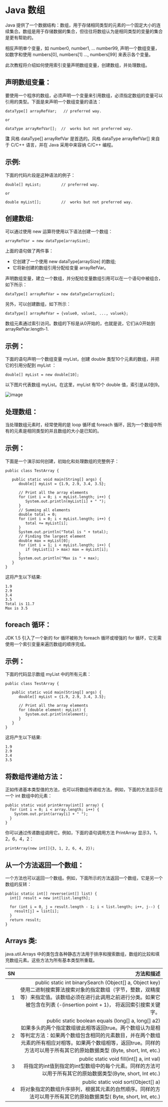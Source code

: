 # Java 数组  

Java 提供了一个数据结构：数组，用于存储相同类型的元素的一个固定大小的连续集合。数组是用于存储数据的集合，但往往将数组认为是相同类型的变量的集合是更有帮助的。  

相反声明单个变量，如 number0, number1, ... number99, 声明一个数组变量，如数字和使用 numbers[0], numbers[1] ..., numbers[99] 来表示各个变量。  

此次教程将介绍如何使用索引变量声明数组变量，创建数组，并处理数组。

## 声明数组变量：  
要使用一个程序的数组，必须声明一个变量来引用数组，必须指定数组的变量可以引用的类型。下面是来声明一个数组变量的语法：  
```
dataType[] arrayRefVar;   // preferred way.

or

dataType arrayRefVar[];  //  works but not preferred way.
```

**注** 风格 dataType[] arrayRefVar 是首选的。风格 dataType arrayRefVar[] 来自于 C/C++ 语言，并在 Java 采用中来容纳 C/C++ 编程。

## 示例:  
下面的代码片段是这种语法的例子：  
```
double[] myList;         // preferred way.

or

double myList[];         //  works but not preferred way.
```

## 创建数组:  
可以通过使用 new 运算符使用以下语法创建一个数组：  
```
arrayRefVar = new dataType[arraySize];
```
上面的语句做了两件事：  
* 它创建了一个使用 new dataType[arraySize] 的数组;
*	它将新创建的数组引用分配给变量 arrayRefVar。  

声明数组变量，建立一个数组，并分配给变量数组引用可以在一个语句中被组合，如下所示：  
```
dataType[] arrayRefVar = new dataType[arraySize];
```
另外，可以创建数组，如下所示：  
```
dataType[] arrayRefVar = {value0, value1, ..., valuek};
```
数组元素通过索引访问。数组的下标是从0开始的，也就是说，它们从0开始到 arrayRefVar.length-1.

## 示例：  
下面的语句声明一个数组变量 myList，创建 double 类型10个元素的数组，并把它的引用分配到 myList ：  
```
double[] myList = new double[10];
```
以下图片代表数组 myList。在这里，myList 有10个 double 值，索引是从0到9。  

![image](images/java_array.jpg) 
 
## 处理数组：  
当处理数组元素时，经常使用的是 loop 循环或 foreach 循环，因为一个数组中所有的元素是相同类型的并且数组的大小是已知的。 

## 示例：
下面是一个演示如何创建，初始化和处理数组的完整例子：  
```
public class TestArray {

   public static void main(String[] args) {
      double[] myList = {1.9, 2.9, 3.4, 3.5};

      // Print all the array elements
      for (int i = 0; i < myList.length; i++) {
         System.out.println(myList[i] + " ");
      }
      // Summing all elements
      double total = 0;
      for (int i = 0; i < myList.length; i++) {
         total += myList[i];
      }
      System.out.println("Total is " + total);
      // Finding the largest element
      double max = myList[0];
      for (int i = 1; i < myList.length; i++) {
         if (myList[i] > max) max = myList[i];
      }
      System.out.println("Max is " + max);
   }
}
```
这将产生以下结果:  
```
1.9
2.9
3.4
3.5
Total is 11.7
Max is 3.5
```

## foreach 循环：  
JDK 1.5 引入了一个新的 for 循环被称为 foreach 循环或增强的 for 循环，它无需使用一个索引变量来遍历数组的顺序完成。

## 示例：  
下面的代码显示数组 myList 中的所有元素：  
```
public class TestArray {

   public static void main(String[] args) {
      double[] myList = {1.9, 2.9, 3.4, 3.5};

      // Print all the array elements
      for (double element: myList) {
         System.out.println(element);
      }
   }
}
```
这将产生以下结果:
```
1.9
2.9
3.4
3.5
```

## 将数组传递给方法：  
正如传递基本类型值的方法，也可以将数组传递给方法。例如，下面的方法显示在一个 int 数组中的元素：  
```
public static void printArray(int[] array) {
  for (int i = 0; i < array.length; i++) {
    System.out.print(array[i] + " ");
  }
}
```
你可以通过传递数组调用它。例如，下面的语句调用方法 PrintArray 显示3，1，2，6，4，2：  
```
printArray(new int[]{3, 1, 2, 6, 4, 2});
```

## 从一个方法返回一个数组：  
一个方法也可以返回一个数组。例如，下面所示的方法返回一个数组，它是另一个数组的反转：
```
public static int[] reverse(int[] list) {
  int[] result = new int[list.length];

  for (int i = 0, j = result.length - 1; i < list.length; i++, j--) {
    result[j] = list[i];
  }
  return result;
}
```

## Arrays 类:  
java.util.Arrays 中的类包含各种静态方法用于排序和搜索数组，数组的比较和填充数组元素。这些方法为所有基本类型所重载。

|SN|	方法和描述|
|----:|-----:|
|1|	public static int binarySearch (Object[] a, Object key)<br>使用二进制搜索算法搜索对象的指定数组（字节，整数，双精度等）来指定值。该数组必须在进行此调用之前进行分类。如果它被包含在列表 (-(insertion point + 1)， 将返回索引搜索关键字。|
|2|	public static boolean equals (long[] a, long[] a2)<br>如果多头的两个指定数组彼此相等返回true。两个数组认为是相等判定方法：如果两个数组包含相同的元素数目，并在两个数组元素的所有相应对相等。如果两个数组相等，返回true。同样的方法可以用于所有其它的原始数据类型 (Byte, short, Int, etc.)|
|3|	public static void fill(int[] a, int val)<br>将指定的int值到指定的int型数组中的每个元素。同样的方法可以用于所有其它的原始数据类型(Byte, short, Int etc.)|
|4|	public static void sort(Object[] a)<br>将对象指定的数组升序排列，根据其元素的自然顺序。同样的方法可以用于所有其它的原始数据类型( Byte, short, Int, etc.)|

